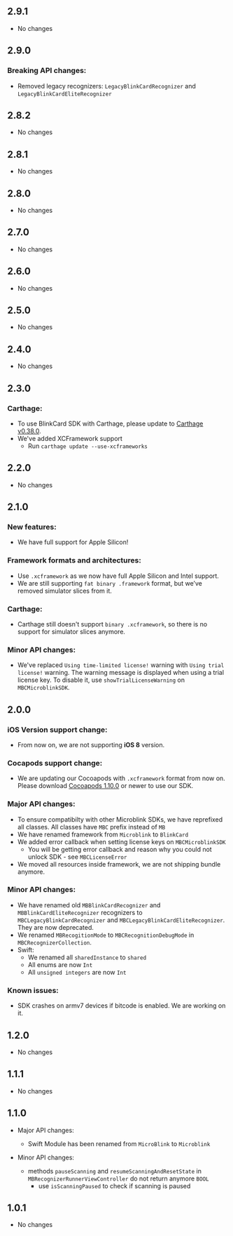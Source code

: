 ## 2.9.1 

- No changes

## 2.9.0

### Breaking API changes:
- Removed legacy recognizers: `LegacyBlinkCardRecognizer` and `LegacyBlinkCardEliteRecognizer`

## 2.8.2

- No changes

## 2.8.1

- No changes

## 2.8.0

- No changes

## 2.7.0

- No changes

## 2.6.0

- No changes

## 2.5.0

- No changes

## 2.4.0

- No changes

## 2.3.0

### Carthage:

- To use BlinkCard SDK with Carthage, please update to [Carthage v0.38.0](https://github.com/Carthage/Carthage/releases/tag/0.38.0).
- We've added XCFramework support
	- Run `carthage update --use-xcframeworks`

## 2.2.0

- No changes

## 2.1.0

### New features:

* We have full support for Apple Silicon!

### Framework formats and architectures:

* Use `.xcframework` as we now have full Apple Silicon and Intel support.
* We are still supporting `fat binary .framework` format, but we’ve removed simulator slices from it.

### Carthage:

* Carthage still doesn't support `binary .xcframework`, so there is no support for simulator slices anymore.

### Minor API changes:

- We've replaced `Using time-limited license!` warning with `Using trial license!` warning. The warning message is displayed when using a trial license key. To disable it, use `showTrialLicenseWarning` on `MBCMicroblinkSDK`.

## 2.0.0

### iOS Version support change:

- From now on, we are not supporting **iOS 8** version.

### Cocapods support change:

- We are updating our Cocoapods with `.xcframework` format from now on. Please download [Cocoapods 1.10.0](https://github.com/CocoaPods/CocoaPods/releases/tag/1.10.0) or newer to use our SDK.

### Major API changes:

- To ensure compatibilty with other Microblink SDKs, we have reprefixed all classes. All classes have `MBC` prefix instead of `MB`
- We have renamed framework from `Microblink` to `BlinkCard`
- We added error callback when setting license keys on `MBCMicroblinkSDK`
	- You will be getting error callback and reason why you could not unlock SDK - see `MBCLicenseError`
- We moved all resources inside framework, we are not shipping bundle anymore.

### Minor API changes:

- We have renamed old `MBBlinkCardRecognizer` and `MBBlinkCardEliteRecognizer` recognizers to `MBCLegacyBlinkCardRecognizer` and `MBCLegacyBlinkCardEliteRecognizer`. They are now deprecated.
- We renamed `MBRecogitionMode` to `MBCRecognitionDebugMode` in `MBCRecognizerCollection`.
- Swift:
	- We renamed all `sharedInstance` to `shared`
	- All enums are now `Int`
	- All `unsigned integers` are now `Int`

### Known issues:

- SDK crashes on armv7 devices if bitcode is enabled. We are working on it.

## 1.2.0

- No changes

## 1.1.1

- No changes

## 1.1.0

- Major API changes:
    - Swift Module has been renamed from `MicroBlink` to `Microblink`

- Minor API changes:
    - methods `pauseScanning` and `resumeScanningAndResetState` in `MBRecognizerRunnerViewController` do not return anymore `BOOL`
        - use `isScanningPaused` to check if scanning is paused

## 1.0.1

- No changes
